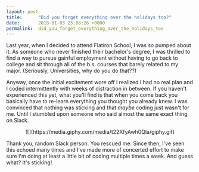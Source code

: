 ```yaml
---
layout: post
title:      "Did you forget everything over the holidays too?"
date:       2018-01-03 23:08:26 +0000
permalink:  did_you_forget_everything_over_the_holidays_too
---
```



Last year, when I decided to attend Flatiron School, I was *so* pumped about it. As someone who never finished their bachelor's degree, I was thrilled to find a way to pursue gainful employment without having to go back to college and sit through all of the b.s. courses that barely related to my major. (Seriously, Universities, why do you do that??)

Anyway, once the initial excitement wore off I realized I had no real plan and I coded intermittently with weeks of distraction in between. If you haven't experienced this yet, what you'll find is that when you come back you basically have to re-learn everything you thought you already knew. I was convinced that nothing was sticking and that *maybe* coding just wasn't for me. Until I stumbled upon someone who said almost the same exact thing on Slack. 

<center>![](https://media.giphy.com/media/t22XfyAwh0Qla/giphy.gif)</center>

Thank you, random Slack person. You rescued me. Since then, I've seen this echoed many times and I've made more of concerted effort to make sure I'm doing at least a little bit of coding multiple times a week. And guess what? It's sticking!







